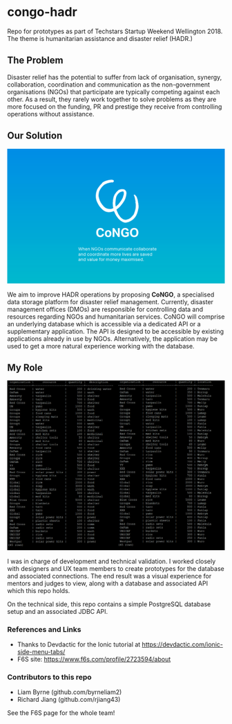 # congo-hadr
Repo for prototypes as part of Techstars Startup Weekend Wellington 2018. The theme is humanitarian assistance and disaster relief (HADR.)

## The Problem
Disaster relief has the potential to suffer from lack of organisation, synergy, collaboration, coordination and communication as the non-government organisations (NGOs) that participate are typically competing against each other. As a result, they rarely work together to solve problems as they are more focused on the funding, PR and prestige they receive from controlling operations without assistance.

## Our Solution

![CoNGO logo](resources/congo_full.png)

We aim to improve HADR operations by proposing **CoNGO**, a specialised data storage platform for disaster relief management. Currently, disaster management offices (DMOs) are responsible for controlling data and resources regarding NGOs and humanitarian services. CoNGO will comprise an underlying database which is accessible via a dedicated API or a supplementary application. The API is designed to be accessible by existing applications already in use by NGOs. Alternatively, the application may be used to get a more natural experience working with the database.

## My Role

![Data](resources/data.png)

I was in charge of development and technical validation. I worked closely with designers and UX team members to create prototypes for the database and associated connections. The end result was a visual experience for mentors and judges to view, along with a database and associated API which this repo holds.

On the technical side, this repo contains a simple PostgreSQL database setup and an associated JDBC API.

### References and Links
- Thanks to Devdactic for the Ionic tutorial at https://devdactic.com/ionic-side-menu-tabs/
- F6S site: https://www.f6s.com/profile/2723594/about

### Contributors to this repo
- Liam Byrne (github.com/byrneliam2)
- Richard Jiang (github.com/rjiang43)

See the F6S page for the whole team!
